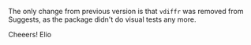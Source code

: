 
The only change from previous version is that `vdiffr` was removed from Suggests, as 
the package didn't do visual tests any more.


Cheeers!
Elio